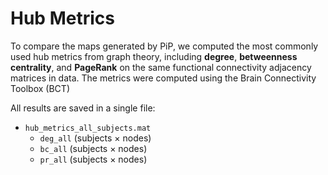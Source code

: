 # Hub Metrics

To compare the maps generated by PiP, we computed the most commonly used hub metrics from graph theory, including **degree**, **betweenness centrality**, and **PageRank** on the same functional connectivity adjacency matrices in data. The metrics were computed using the Brain Connectivity Toolbox (BCT)

All results are saved in a single file:

- `hub_metrics_all_subjects.mat`
  - `deg_all` (subjects × nodes)
  - `bc_all` (subjects × nodes)
  - `pr_all` (subjects × nodes)

